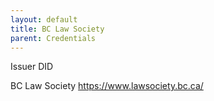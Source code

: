 ```yaml
---
layout: default
title: BC Law Society
parent: Credentials
---
```


Issuer DID

BC Law Society https://www.lawsociety.bc.ca/
